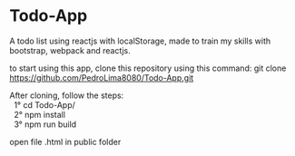 # Todo-App
A todo list using reactjs with localStorage, made to train my skills with bootstrap, webpack and reactjs.<br/>

to start using this app, clone this repository using this command: git clone https://github.com/PedroLima8080/Todo-App.git<br/>

After cloning, follow the steps:<br/>
  &nbsp;&nbsp;1° cd Todo-App/<br/>
  &nbsp;&nbsp;2° npm install<br/>
  &nbsp;&nbsp;3° npm run build<br/>
  
 open file .html in public folder
